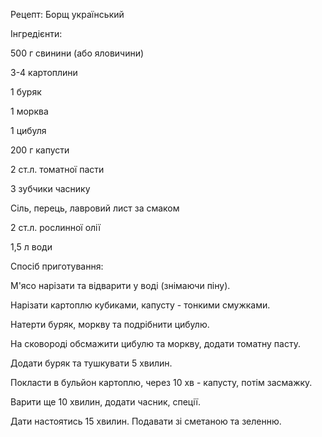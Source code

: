 Рецепт: Борщ український

Інгредієнти:

500 г свинини (або яловичини)

3-4 картоплини

1 буряк

1 морква

1 цибуля

200 г капусти

2 ст.л. томатної пасти

3 зубчики часнику

Сіль, перець, лавровий лист за смаком

2 ст.л. рослинної олії

1,5 л води

Спосіб приготування:

М'ясо нарізати та відварити у воді (знімаючи піну).

Нарізати картоплю кубиками, капусту - тонкими смужками.

Натерти буряк, моркву та подрібнити цибулю.

На сковороді обсмажити цибулю та моркву, додати томатну пасту.

Додати буряк та тушкувати 5 хвилин.

Покласти в бульйон картоплю, через 10 хв - капусту, потім засмажку.

Варити ще 10 хвилин, додати часник, спеції.

Дати настоятись 15 хвилин. Подавати зі сметаною та зеленню.

